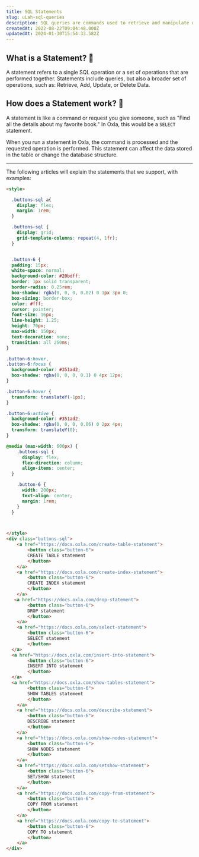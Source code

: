 ```yaml
---
title: SQL Statements
slug: uLah-sql-queries
description: SQL queries are commands used to retrieve and manipulate data stored in a relational database and are essential for managing and organizing large datasets.
createdAt: 2022-08-22T09:04:48.000Z
updatedAt: 2024-01-30T15:54:33.582Z
---
```


## What is a Statement? 🤨

A statement refers to a single SQL operation or a set of operations that are performed together. Statements include queries, but also a broader set of operations, such as: Retrieve, Add, Update, or Delete Data.

## How does a Statement work? 🧐

A statement is like a command or request you give someone, such as "Find all the details about my favorite book." In Oxla, this would be a `SELECT` statement.&#x20;

When you run a statement in Oxla, the command is processed and the requested operation is performed. This statement can affect the data stored in the table or change the database structure.

***

The following articles will explain the statements that we support, with examples:

```html
<style>

  .buttons-sql a{
    display: flex;
    margin: 1rem;
  }

  .buttons-sql {
    display: grid;
    grid-template-columns: repeat(4, 1fr);
  }


  .button-6 {
  padding: 15px;
  white-space: normal;
  background-color: #20bdff;
  border: 1px solid transparent;
  border-radius: 0.25rem;
  box-shadow: rgba(0, 0, 0, 0.02) 0 1px 3px 0;
  box-sizing: border-box;
  color: #fff;
  cursor: pointer;
  font-size: 16px;
  line-height: 1.25;
  height: 70px;
  max-width: 150px;
  text-decoration: none;
  transition: all 250ms;
}

.button-6:hover,
.button-6:focus {
  background-color: #351ad2;
  box-shadow: rgba(0, 0, 0, 0.1) 0 4px 12px;
}

.button-6:hover {
  transform: translateY(-1px);
}

.button-6:active {
  background-color: #351ad2;
  box-shadow: rgba(0, 0, 0, 0.06) 0 2px 4px;
  transform: translateY(0);
}

@media (max-width: 600px) {
    .buttons-sql {
      display: flex;
      flex-direction: column;
      align-items: center;
  }

    .button-6 {
      width: 200px;
      text-align: center;
      margin: 1rem;
    }
  }



</style>
<div class="buttons-sql">
    <a href="https://docs.oxla.com/create-table-statement">
        <button class="button-6">
        CREATE TABLE statement
        </button>
    </a>
    <a href="https://docs.oxla.com/create-index-statement">
        <button class="button-6">
        CREATE INDEX statement
        </button>
    </a>
   <a href="https://docs.oxla.com/drop-statement">
        <button class="button-6">
        DROP statement
        </button>
    </a>
    <a href="https://docs.oxla.com/select-statement">
        <button class="button-6">
        SELECT statement
        </button>
  </a>
  <a href="https://docs.oxla.com/insert-into-statement">
        <button class="button-6">
        INSERT INTO statement
        </button>
  </a>
  <a href="https://docs.oxla.com/show-tables-statement">
        <button class="button-6">
        SHOW TABLES statement
        </button>
    </a>
    <a href="https://docs.oxla.com/describe-statement">
        <button class="button-6">
        DESCRIBE statement
        </button>
    </a>
    <a href="https://docs.oxla.com/show-nodes-statement">
        <button class="button-6">
        SHOW NODES statement
        </button>
    </a>
    <a href="https://docs.oxla.com/setshow-statement">
        <button class="button-6">
        SET/SHOW statement
        </button>
    </a>
    <a href="https://docs.oxla.com/copy-from-statement">
        <button class="button-6">
        COPY FROM statement
        </button>
    </a>
    <a href="https://docs.oxla.com/copy-to-statement">
        <button class="button-6">
        COPY TO statement
        </button>
    </a>
</div>
```





